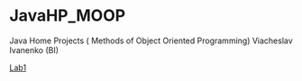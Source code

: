 # JavaHP_MOOP
Java Home Projects ( Methods of Object Oriented Programming) Viacheslav Ivanenko (BI)

[Lab1](https://github.com/lwanenko/JavaHP_MOOP/wiki/Lab-1)
